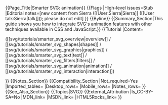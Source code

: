 {{Page_Title|Smarter SVG: animation}}
{{Flags
|High-level issues=Stub
|Editorial notes=[new content from Sierra ([[User:Sierra|Sierra]] ([[User talk:Sierra|talk]])); please do not edit]
}}
{{Byline}}
{{Summary_Section|This guide shows you how to integrate SVG's animation features with other techniques available in CSS and JavaScript.}}
{{Tutorial
|Content=

<!--
 19 Animation
    19.1 Introduction
    19.2 Animation elements
        19.2.1 Overview
        19.2.2 Relationship to SMIL Animation
        19.2.3 Animation elements example
        19.2.4 Attributes to identify the target element for an animation
        19.2.5 Attributes to identify the target attribute or property for an animation
        19.2.6 Animation with namespaces
        19.2.7 Paced animation and complex types
        19.2.8 Attributes to control the timing of the animation
            19.2.8.1 Clock values
        19.2.9 Attributes that define animation values over time
        19.2.10 Attributes that control whether animations are additive
        19.2.11 Inheritance
        19.2.12 The 'animate' element
        19.2.13 The 'set' element
        19.2.14 The 'animateMotion' element
        19.2.15 The 'animateColor' element
        19.2.16 The 'animateTransform' element
        19.2.17 Elements, attributes and properties that can be animated
-->

([[svg/tutorials/smarter_svg_overview|overview]] /
[[svg/tutorials/smarter_svg_shapes|shapes]] /
[[svg/tutorials/smarter_svg_graphics|graphics]] /
[[svg/tutorials/smarter_svg_text|text]] /
[[svg/tutorials/smarter_svg_filters|filters]] /
[[svg/tutorials/smarter_svg_animation|animation]] /
[[svg/tutorials/smarter_svg_interaction|interaction]])

}}
{{Notes_Section}}
{{Compatibility_Section
|Not_required=Yes
|Imported_tables=
|Desktop_rows=
|Mobile_rows=
|Notes_rows=
}}
{{See_Also_Section}}
{{Topics|SVG}}
{{External_Attribution
|Is_CC-BY-SA=No
|MDN_link=
|MSDN_link=
|HTML5Rocks_link=
}}